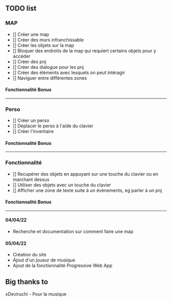 ## TODO list

### MAP

- [] Créer une map
- [] Créer des murs infranchissable
- [] Créer les objets sur la map
- [] Bloquer des endroits de la map qui requiert certains objets pour y accéder
- [] Créer des pnj
- [] Créer des dialogue pour les pnj
- [] Créer des éléments avec lesquels on peut intéragir
- [] Naviguer entre différentes zones

#### Fonctionnalité Bonus

---

### Perso

- [] Créer un perso
- [] Déplacer le perso à l'aide du clavier
- [] Créer l'inventaire

#### Fonctionnalité Bonus

---

### Fonctionnalité

- [] Recupérer des objets en appuyant sur une touche du clavier ou en marchant dessus
- [] Utiliser des objets avec un touche du clavier
- [] Afficher une zone de texte suite à un évènements, eg parler à un pnj

#### Fonctionnalité Bonus

---

#### 04/04/22

- Recherche et documentation sur comment faire une map

#### 05/04/22

- Création du site
- Ajout d'un joueur de musique
- Ajout de la fonctionnalité Progressive Web App

## Big thanks to

xDeviruchi - Pour la musique
